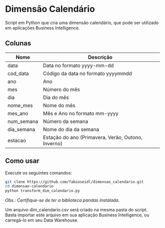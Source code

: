 # Dimensão Calendário
Script em Python que cria uma dimensão calendário, que pode ser utilizado em aplicações Business Intelligence.

## Colunas

Nome        | Descrição
------------|----------
data        | Data no formato yyyy-mm-dd
cod_data    | Código da data no formato yyyymmdd
ano         | Ano
mes         | Número do mês
dia         | Dia do mês
nome_mes    | Nome do mês
mes_ano     | Mês e Ano no formato mm-yyyy
num_semana  | Número da semana
dia_semana  | Nome do dia da semana
estacao     | Estação do ano (Primavera, Verão, Outono, Inverno)

## Como usar

Execute os seguintes comandos:

~~~bash
git clone https://github.com/fabioseidl/dimensao_calendario.git
cd dimensao-calendario
python transform_dim_calendario.py
~~~~
_Obs.: Certifique-se de ter a biblioteca pandas instalada._

Um arquivo dim_calendario.csv será criado na mesma pasta do script. Basta importar este arquivo em sua aplicação Business Intelligence, ou carregá-lo em seu Data Warehouse.
